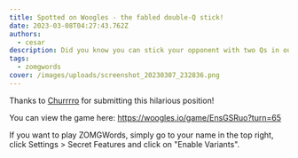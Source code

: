 ```yaml
---
title: Spotted on Woogles - the fabled double-Q stick!
date: 2023-03-08T04:27:43.762Z
authors:
  - cesar
description: Did you know you can stick your opponent with two Qs in our ZOMGWords variant?
tags: 
  - zomgwords
cover: /images/uploads/screenshot_20230307_232836.png
---
```

Thanks to [Churrrro](https://woogles.io/profile/churrrro) for submitting this hilarious position!

You can view the game here: <https://woogles.io/game/EnsGSRuo?turn=65>

If you want to play ZOMGWords, simply go to your name in the top right, click Settings > Secret Features and click on "Enable Variants".
